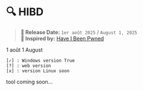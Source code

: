 # 🔍 HIBD 

> **📅 Release Date:** `1er août 2025` / `August 1, 2025`  
> **🧠 Inspired by:** [Have I Been Pwned](https://haveibeenpwned.com)

1 août 
1 August

```
[✓] : Windows version True
[?] : web version
[x] : version Linux soon
```

tool coming soon...
